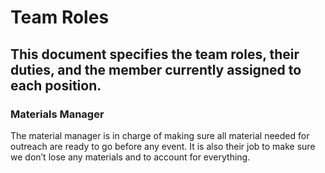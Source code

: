 # Team Roles
## This document specifies the team roles, their duties, and the member currently assigned to each position.

### Materials Manager
The material manager is in charge of making sure all material needed for outreach are ready to go before any event. It is also their job to make sure we don’t lose any materials and to account for everything. 

